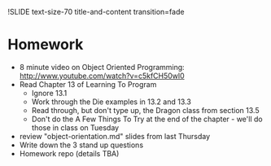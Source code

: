 !SLIDE text-size-70 title-and-content transition=fade

Homework
========
+ 8 minute video on Object Oriented Programming: http://www.youtube.com/watch?v=c5kfCH50wl0
+ Read Chapter 13 of Learning To Program
  + Ignore 13.1
  + Work through the Die examples in 13.2 and 13.3
  + Read through, but don't type up, the Dragon class from section 13.5
  + Don't do the A Few Things To Try at the end of the chapter - we'll do those in class on Tuesday
+ review "object-orientation.md" slides from last Thursday
+ Write down the 3 stand up questions
+ Homework repo (details TBA)

